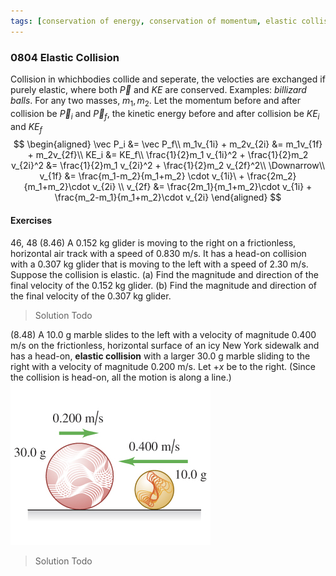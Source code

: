 ```yaml
---
tags: [conservation of energy, conservation of momentum, elastic collision]
---
```


### 0804 Elastic Collision
Collision in whichbodies collide and seperate, the velocties are exchanged if purely elastic, where both $\vec P$ and $KE$ are conserved. Examples: _billizard balls_.
For any two masses, $m_1, m_2$. Let the momentum before and after collision be $\vec P_i$ and $\vec P_f$, the kinetic energy before and after collision be $KE_i$ and $KE_f$
$$
\begin{aligned}
\vec P_i &= \vec P_f\\
m_1v_{1i} + m_2v_{2i} &= m_1v_{1f} + m_2v_{2f}\\
KE_i &= KE_f\\
\frac{1}{2}m_1 v_{1i}^2 + \frac{1}{2}m_2 v_{2i}^2 &= \frac{1}{2}m_1 v_{2i}^2 + \frac{1}{2}m_2 v_{2f}^2\\
\Downarrow\\
v_{1f} &= \frac{m_1-m_2}{m_1+m_2} \cdot v_{1i}\ + \frac{2m_2}{m_1+m_2}\cdot v_{2i} \\
v_{2f} &= \frac{2m_1}{m_1+m_2}\cdot v_{1i} + \frac{m_2-m_1}{m_1+m_2}\cdot v_{2i}
\end{aligned}
$$

#### Exercises
46, 48
(8.46) A 0.152 kg glider is moving to the right on a frictionless, horizontal air track with a speed of 0.830 m/s. It has a head-on collision with a 0.307 kg glider that is moving to the left with a speed of 2.30 m/s. Suppose the collision is elastic.
(a) Find the magnitude and direction of the final velocity of the 0.152 kg glider.
(b) Find the magnitude and direction of the final velocity of the 0.307 kg glider.
>Solution
Todo

(8.48) A 10.0 g marble slides to the left with a velocity of magnitude 0.400 m/s on the frictionless, horizontal surface of an icy New York sidewalk and has a head-on, **elastic collision** with a larger 30.0 g marble sliding to the right with a velocity of magnitude 0.200 m/s. Let $+x$ be to the right. (Since the collision is head-on, all the motion is along a line.)
![Graph](../assets/8_48.jpg)
>Solution
Todo
